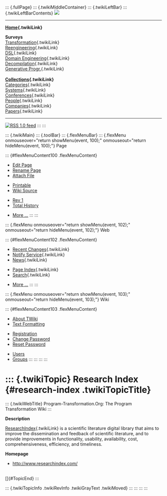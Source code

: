 ::: {.fullPage}
::: {.twikiMiddleContainer}
::: {.twikiLeftBar}
::: {.twikiLeftBarContents}
![](../pub/transformation.gif)

------------------------------------------------------------------------

**[Home](WebHome){.twikiLink}**

**Surveys**\
[Transformation](ProgramTransformation){.twikiLink}\
[Reengineering](ReengineeringWiki){.twikiLink}\
[DSL](DomainSpecificLanguages){.twikiLink}\
[Domain Engineering](DomainEngineering){.twikiLink}\
[Decompilation](DeCompilation){.twikiLink}\
[Generative Progr.](GenerativeProgrammingWiki){.twikiLink}\
\
**[Collections](CategoryCollection){.twikiLink}**\
[Categories](CategoryCategory){.twikiLink}\
[Systems](TransformationSystems){.twikiLink}\
[Conferences](TransformationConferences){.twikiLink}\
[People](TransformationPeople){.twikiLink}\
[Companies](TransformationCompanies){.twikiLink}\
[Papers](CategoryPaper){.twikiLink}

------------------------------------------------------------------------

[![](../pub/rss.gif "RSS 1.0 feed")](WebRss@skin=rss)
:::
:::

::: {.twikiMain}
::: {.toolBar}
::: {.flexMenuBar}
::: {.flexMenu onmouseover="return showMenu(event, 100);" onmouseout="return hideMenu(event, 100);"}
Page

::: {#flexMenuContent100 .flexMenuContent}
-   [Edit
    Page](http://www.program-transformation.org/edit/Transform/ResearchIndex?t=1536826547)
-   [Rename
    Page](http://www.program-transformation.org/rename/Transform/ResearchIndex)
-   [Attach
    File](http://www.program-transformation.org/attach/Transform/ResearchIndex)

<!-- -->

-   [Printable](http://www.program-transformation.org/view/Transform/ResearchIndex?skin=print.pattern)
-   [Wiki
    Source](http://www.program-transformation.org/view/Transform/ResearchIndex?skin=text&raw=on&contenttype=text/plain)

<!-- -->

-   [Rev
    1](http://www.program-transformation.org/view/Transform/ResearchIndex?rev=1.1)
-   [Total
    History](http://www.program-transformation.org/rdiff/Transform/ResearchIndex)

<!-- -->

-   [More
    \...](http://www.program-transformation.org/oops/Transform/ResearchIndex?template=oopsmore&param1=1.1&param2=1.1)
:::
:::

::: {.flexMenu onmouseover="return showMenu(event, 102);" onmouseout="return hideMenu(event, 102);"}
Web

::: {#flexMenuContent102 .flexMenuContent}
-   [Recent Changes](WebChanges){.twikiLink}
-   [Notify Service](WebNotify){.twikiLink}
-   [News](WebNews){.twikiLink}

<!-- -->

-   [Page Index](WebIndex){.twikiLink}
-   [Search](WebSearch){.twikiLink}

<!-- -->

-   [More
    \...](http://www.program-transformation.org/oops/Transform/ResearchIndex?template=oopsmore&param1=1.1&param2=1.1)
:::
:::

::: {.flexMenu onmouseover="return showMenu(event, 103);" onmouseout="return hideMenu(event, 103);"}
Wiki

::: {#flexMenuContent103 .flexMenuContent}
-   [About
    TWiki](http://www.program-transformation.org/view/TWiki/WebHome)
-   [Text
    Formatting](http://www.program-transformation.org/view/TWiki/TextFormattingRules)

<!-- -->

-   [Registration](http://www.program-transformation.org/view/TWiki/TWikiRegistration)
-   [Change
    Password](http://www.program-transformation.org/view/TWiki/ChangePassword)
-   [Reset
    Password](http://www.program-transformation.org/view/TWiki/ResetPassword)

<!-- -->

-   [Users](http://www.program-transformation.org/view/Main/TWikiUsers)
-   [Groups](http://www.program-transformation.org/view/Main/TWikiGroups)
:::
:::
:::
:::

::: {.twikiTopic}
Research Index {#research-index .twikiTopicTitle}
==============

::: {.twikiWebTitle}
Program-Transformation.Org: The Program Transformation Wiki
:::

**Description**

[ResearchIndex](ResearchIndex){.twikiLink} is a scientific literature
digital library that aims to improve the dissemination and feedback of
scientific literature, and to provide improvements in functionality,
usability, availability, cost, comprehensiveness, efficiency, and
timeliness.

**Homepage**

-   <http://www.researchindex.com/>

\
[]{#TopicEnd}
:::

::: {.twikiTopicInfo .twikiRevInfo .twikiGrayText .twikiMoved}
:::
:::
:::
:::
